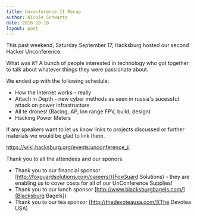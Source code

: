 ```yaml
---
title: Unconference II Recap
author: Nicole Schwartz
date: 2016-10-10
layout: post
---
```


This past weekend, Saturday September 17, Hacksburg hosted our second Hacker Unconference.

What was it? A bunch of people interested in technology who got together to talk about whatever things they were passionate about.

We ended up with the following schedule:

  * How the Internet works - really
  * Attach in Depth - new cyber methods as seen in russia's sucessful attack on power infrastructure
  * All te drones! (Racing, AP, lon range FPV, build, design)
  * Hacking Power Meters
  
If any speakers want to let us know links to projects discussed or further materials we would be glad to link them. 

https://wiki.hacksburg.org/events:unconference_ii

Thank you to all the attendees and our sponors.

  * Thank you to our financial sponsor [http://foxguardsolutions.com/careers/}(FoxGuard Solutions) - they are enabling us to cover costs for all of our UnConference Supplies! 
  * Thank you to our lunch sponsor [http://www.blacksburgbagels.com/](Blacksburg Bagels])
  * Thank you to our tea sponsor [http://thedevoteausa.com/](The Devotea USA)
